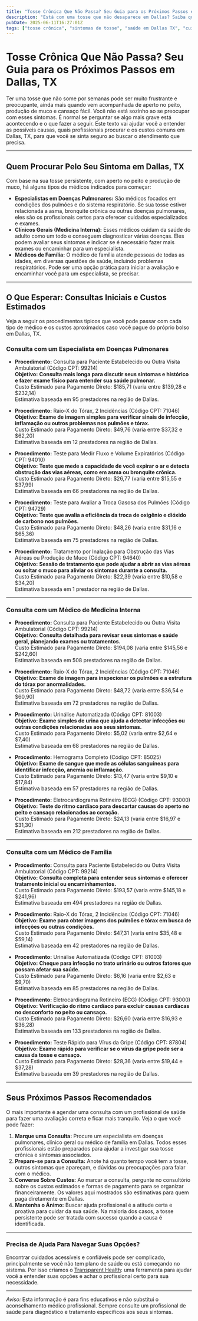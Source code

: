 ```yaml
---
title: "Tosse Crônica Que Não Passa? Seu Guia para os Próximos Passos em Dallas, TX"
description: "Está com uma tosse que não desaparece em Dallas? Saiba quais profissionais procurar, quais exames esperar e os custos estimados para ajudar você a tomar a próxima decisão."
pubDate: 2025-06-11T16:27:01Z
tags: ["tosse crônica", "sintomas de tosse", "saúde em Dallas TX", "cuidados pulmonares", "custos médicos"]
---
```


# Tosse Crônica Que Não Passa? Seu Guia para os Próximos Passos em Dallas, TX

Ter uma tosse que não some por semanas pode ser muito frustrante e preocupante, ainda mais quando vem acompanhada de aperto no peito, produção de muco e cansaço fácil. Você não está sozinho ao se preocupar com esses sintomas. É normal se perguntar se algo mais grave está acontecendo e o que fazer a seguir. Este texto vai ajudar você a entender as possíveis causas, quais profissionais procurar e os custos comuns em Dallas, TX, para que você se sinta seguro ao buscar o atendimento que precisa.

---

## Quem Procurar Pelo Seu Sintoma em Dallas, TX

Com base na sua tosse persistente, com aperto no peito e produção de muco, há alguns tipos de médicos indicados para começar:

- **Especialistas em Doenças Pulmonares:** São médicos focados em condições dos pulmões e do sistema respiratório. Se sua tosse estiver relacionada a asma, bronquite crônica ou outras doenças pulmonares, eles são os profissionais certos para oferecer cuidados especializados e exames.
- **Clínicos Gerais (Medicina Interna):** Esses médicos cuidam da saúde do adulto como um todo e conseguem diagnosticar várias doenças. Eles podem avaliar seus sintomas e indicar se é necessário fazer mais exames ou encaminhar para um especialista.
- **Médicos de Família:** O médico de família atende pessoas de todas as idades, em diversas questões de saúde, incluindo problemas respiratórios. Pode ser uma opção prática para iniciar a avaliação e encaminhar você para um especialista, se precisar.

---

## O Que Esperar: Consultas Iniciais e Custos Estimados

Veja a seguir os procedimentos típicos que você pode passar com cada tipo de médico e os custos aproximados caso você pague do próprio bolso em Dallas, TX.

### Consulta com um Especialista em Doenças Pulmonares

- **Procedimento:** Consulta para Paciente Estabelecido ou Outra Visita Ambulatorial (Código CPT: 99214)  
  **Objetivo:** **Consulta mais longa para discutir seus sintomas e histórico e fazer exame físico para entender sua saúde pulmonar.**  
  Custo Estimado para Pagamento Direto: $185,71 (varia entre $139,28 e $232,14)  
  Estimativa baseada em 95 prestadores na região de Dallas.

- **Procedimento:** Raio-X do Tórax, 2 Incidências (Código CPT: 71046)  
  **Objetivo:** **Exame de imagem simples para verificar sinais de infecção, inflamação ou outros problemas nos pulmões e tórax.**  
  Custo Estimado para Pagamento Direto: $49,76 (varia entre $37,32 e $62,20)  
  Estimativa baseada em 12 prestadores na região de Dallas.

- **Procedimento:** Teste para Medir Fluxo e Volume Expiratórios (Código CPT: 94010)  
  **Objetivo:** **Teste que mede a capacidade de você expirar o ar e detecta obstrução das vias aéreas, como em asma ou bronquite crônica.**  
  Custo Estimado para Pagamento Direto: $26,77 (varia entre $15,55 e $37,99)  
  Estimativa baseada em 66 prestadores na região de Dallas.

- **Procedimento:** Teste para Avaliar a Troca Gasosa dos Pulmões (Código CPT: 94729)  
  **Objetivo:** **Teste que avalia a eficiência da troca de oxigênio e dióxido de carbono nos pulmões.**  
  Custo Estimado para Pagamento Direto: $48,26 (varia entre $31,16 e $65,36)  
  Estimativa baseada em 75 prestadores na região de Dallas.

- **Procedimento:** Tratamento por Inalação para Obstrução das Vias Aéreas ou Produção de Muco (Código CPT: 94640)  
  **Objetivo:** **Sessão de tratamento que pode ajudar a abrir as vias aéreas ou soltar o muco para aliviar os sintomas durante a consulta.**  
  Custo Estimado para Pagamento Direto: $22,39 (varia entre $10,58 e $34,20)  
  Estimativa baseada em 1 prestador na região de Dallas.

---

### Consulta com um Médico de Medicina Interna

- **Procedimento:** Consulta para Paciente Estabelecido ou Outra Visita Ambulatorial (Código CPT: 99214)  
  **Objetivo:** **Consulta detalhada para revisar seus sintomas e saúde geral, planejando exames ou tratamentos.**  
  Custo Estimado para Pagamento Direto: $194,08 (varia entre $145,56 e $242,60)  
  Estimativa baseada em 508 prestadores na região de Dallas.

- **Procedimento:** Raio-X do Tórax, 2 Incidências (Código CPT: 71046)  
  **Objetivo:** **Exame de imagem para inspecionar os pulmões e a estrutura do tórax por anormalidades.**  
  Custo Estimado para Pagamento Direto: $48,72 (varia entre $36,54 e $60,90)  
  Estimativa baseada em 72 prestadores na região de Dallas.

- **Procedimento:** Urinálise Automatizada (Código CPT: 81003)  
  **Objetivo:** **Exame simples de urina que ajuda a detectar infecções ou outras condições relacionadas aos seus sintomas.**  
  Custo Estimado para Pagamento Direto: $5,02 (varia entre $2,64 e $7,40)  
  Estimativa baseada em 68 prestadores na região de Dallas.

- **Procedimento:** Hemograma Completo (Código CPT: 85025)  
  **Objetivo:** **Exame de sangue que mede as células sanguíneas para identificar infecção, anemia ou inflamação.**  
  Custo Estimado para Pagamento Direto: $13,47 (varia entre $9,10 e $17,84)  
  Estimativa baseada em 57 prestadores na região de Dallas.

- **Procedimento:** Eletrocardiograma Rotineiro (ECG) (Código CPT: 93000)  
  **Objetivo:** **Teste do ritmo cardíaco para descartar causas do aperto no peito e cansaço relacionados ao coração.**  
  Custo Estimado para Pagamento Direto: $24,13 (varia entre $16,97 e $31,30)  
  Estimativa baseada em 212 prestadores na região de Dallas.

---

### Consulta com um Médico de Família

- **Procedimento:** Consulta para Paciente Estabelecido ou Outra Visita Ambulatorial (Código CPT: 99214)  
  **Objetivo:** **Consulta completa para entender seus sintomas e oferecer tratamento inicial ou encaminhamentos.**  
  Custo Estimado para Pagamento Direto: $193,57 (varia entre $145,18 e $241,96)  
  Estimativa baseada em 494 prestadores na região de Dallas.

- **Procedimento:** Raio-X do Tórax, 2 Incidências (Código CPT: 71046)  
  **Objetivo:** **Exame para obter imagens dos pulmões e tórax em busca de infecções ou outras condições.**  
  Custo Estimado para Pagamento Direto: $47,31 (varia entre $35,48 e $59,14)  
  Estimativa baseada em 42 prestadores na região de Dallas.

- **Procedimento:** Urinálise Automatizada (Código CPT: 81003)  
  **Objetivo:** **Cheque para infecção no trato urinário ou outros fatores que possam afetar sua saúde.**  
  Custo Estimado para Pagamento Direto: $6,16 (varia entre $2,63 e $9,70)  
  Estimativa baseada em 85 prestadores na região de Dallas.

- **Procedimento:** Eletrocardiograma Rotineiro (ECG) (Código CPT: 93000)  
  **Objetivo:** **Verificação do ritmo cardíaco para excluir causas cardíacas no desconforto no peito ou cansaço.**  
  Custo Estimado para Pagamento Direto: $26,60 (varia entre $16,93 e $36,28)  
  Estimativa baseada em 133 prestadores na região de Dallas.

- **Procedimento:** Teste Rápido para Vírus da Gripe (Código CPT: 87804)  
  **Objetivo:** **Exame rápido para verificar se o vírus da gripe pode ser a causa da tosse e cansaço.**  
  Custo Estimado para Pagamento Direto: $28,36 (varia entre $19,44 e $37,28)  
  Estimativa baseada em 39 prestadores na região de Dallas.

---

## Seus Próximos Passos Recomendados

O mais importante é agendar uma consulta com um profissional de saúde para fazer uma avaliação correta e ficar mais tranquilo. Veja o que você pode fazer:

1. **Marque uma Consulta:** Procure um especialista em doenças pulmonares, clínico geral ou médico de família em Dallas. Todos esses profissionais estão preparados para ajudar a investigar sua tosse crônica e sintomas associados.
2. **Prepare-se para a Consulta:** Anote há quanto tempo você tem a tosse, outros sintomas que apareçam, e dúvidas ou preocupações para falar com o médico.
3. **Converse Sobre Custos:** Ao marcar a consulta, pergunte no consultório sobre os custos estimados e formas de pagamento para se organizar financeiramente. Os valores aqui mostrados são estimativas para quem paga diretamente em Dallas.
4. **Mantenha o Ânimo:** Buscar ajuda profissional é a atitude certa e proativa para cuidar da sua saúde. Na maioria dos casos, a tosse persistente pode ser tratada com sucesso quando a causa é identificada.

---

### Precisa de Ajuda Para Navegar Suas Opções?

Encontrar cuidados acessíveis e confiáveis pode ser complicado, principalmente se você não tem plano de saúde ou está começando no sistema. Por isso criamos o [Transparent Health](https://transparenthealth.ai): uma ferramenta para ajudar você a entender suas opções e achar o profissional certo para sua necessidade.

---

*Aviso:* Esta informação é para fins educativos e não substitui o aconselhamento médico profissional. Sempre consulte um profissional de saúde para diagnóstico e tratamento específicos aos seus sintomas.
